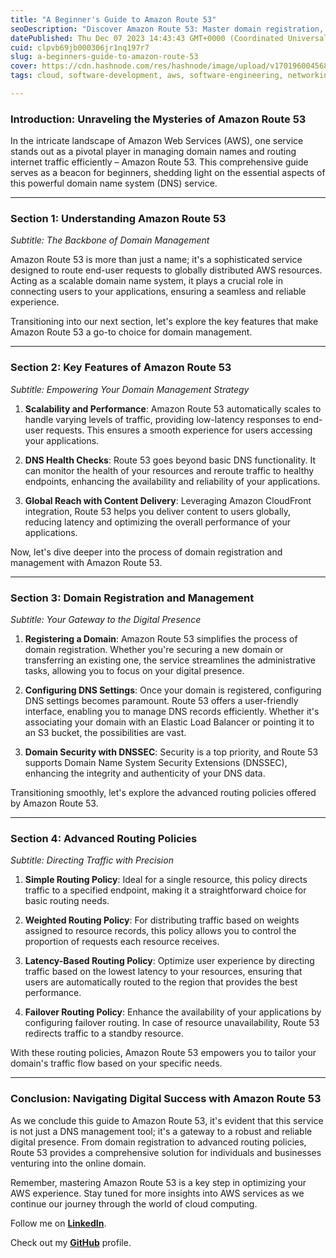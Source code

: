 ```yaml
---
title: "A Beginner's Guide to Amazon Route 53"
seoDescription: "Discover Amazon Route 53: Master domain registration, DNS, and advanced routing for a powerful AWS presence. Elevate your digital journey now!"
datePublished: Thu Dec 07 2023 14:43:43 GMT+0000 (Coordinated Universal Time)
cuid: clpvb69jb000306jr1nq197r7
slug: a-beginners-guide-to-amazon-route-53
cover: https://cdn.hashnode.com/res/hashnode/image/upload/v1701960045683/85112c43-bb5c-4c85-87d3-05ba3d33175d.png
tags: cloud, software-development, aws, software-engineering, networking

---
```


### **Introduction: Unraveling the Mysteries of Amazon Route 53**

In the intricate landscape of Amazon Web Services (AWS), one service stands out as a pivotal player in managing domain names and routing internet traffic efficiently – Amazon Route 53. This comprehensive guide serves as a beacon for beginners, shedding light on the essential aspects of this powerful domain name system (DNS) service.

---

### **Section 1: Understanding Amazon Route 53**

*Subtitle: The Backbone of Domain Management*

Amazon Route 53 is more than just a name; it's a sophisticated service designed to route end-user requests to globally distributed AWS resources. Acting as a scalable domain name system, it plays a crucial role in connecting users to your applications, ensuring a seamless and reliable experience.

Transitioning into our next section, let's explore the key features that make Amazon Route 53 a go-to choice for domain management.

---

### **Section 2: Key Features of Amazon Route 53**

*Subtitle: Empowering Your Domain Management Strategy*

1. **Scalability and Performance**: Amazon Route 53 automatically scales to handle varying levels of traffic, providing low-latency responses to end-user requests. This ensures a smooth experience for users accessing your applications.
    
2. **DNS Health Checks**: Route 53 goes beyond basic DNS functionality. It can monitor the health of your resources and reroute traffic to healthy endpoints, enhancing the availability and reliability of your applications.
    
3. **Global Reach with Content Delivery**: Leveraging Amazon CloudFront integration, Route 53 helps you deliver content to users globally, reducing latency and optimizing the overall performance of your applications.
    

Now, let's dive deeper into the process of domain registration and management with Amazon Route 53.

---

### **Section 3: Domain Registration and Management**

*Subtitle: Your Gateway to the Digital Presence*

1. **Registering a Domain**: Amazon Route 53 simplifies the process of domain registration. Whether you're securing a new domain or transferring an existing one, the service streamlines the administrative tasks, allowing you to focus on your digital presence.
    
2. **Configuring DNS Settings**: Once your domain is registered, configuring DNS settings becomes paramount. Route 53 offers a user-friendly interface, enabling you to manage DNS records efficiently. Whether it's associating your domain with an Elastic Load Balancer or pointing it to an S3 bucket, the possibilities are vast.
    
3. **Domain Security with DNSSEC**: Security is a top priority, and Route 53 supports Domain Name System Security Extensions (DNSSEC), enhancing the integrity and authenticity of your DNS data.
    

Transitioning smoothly, let's explore the advanced routing policies offered by Amazon Route 53.

---

### **Section 4: Advanced Routing Policies**

*Subtitle: Directing Traffic with Precision*

1. **Simple Routing Policy**: Ideal for a single resource, this policy directs traffic to a specified endpoint, making it a straightforward choice for basic routing needs.
    
2. **Weighted Routing Policy**: For distributing traffic based on weights assigned to resource records, this policy allows you to control the proportion of requests each resource receives.
    
3. **Latency-Based Routing Policy**: Optimize user experience by directing traffic based on the lowest latency to your resources, ensuring that users are automatically routed to the region that provides the best performance.
    
4. **Failover Routing Policy**: Enhance the availability of your applications by configuring failover routing. In case of resource unavailability, Route 53 redirects traffic to a standby resource.
    

With these routing policies, Amazon Route 53 empowers you to tailor your domain's traffic flow based on your specific needs.

---

### **Conclusion: Navigating Digital Success with Amazon Route 53**

As we conclude this guide to Amazon Route 53, it's evident that this service is not just a DNS management tool; it's a gateway to a robust and reliable digital presence. From domain registration to advanced routing policies, Route 53 provides a comprehensive solution for individuals and businesses venturing into the online domain.

Remember, mastering Amazon Route 53 is a key step in optimizing your AWS experience. Stay tuned for more insights into AWS services as we continue our journey through the world of cloud computing.

Follow me on [**LinkedIn**](https://www.linkedin.com/in/arjunmenon-devops/).

Check out my [**GitHub**](https://github.com/ArjunMnn) profile.